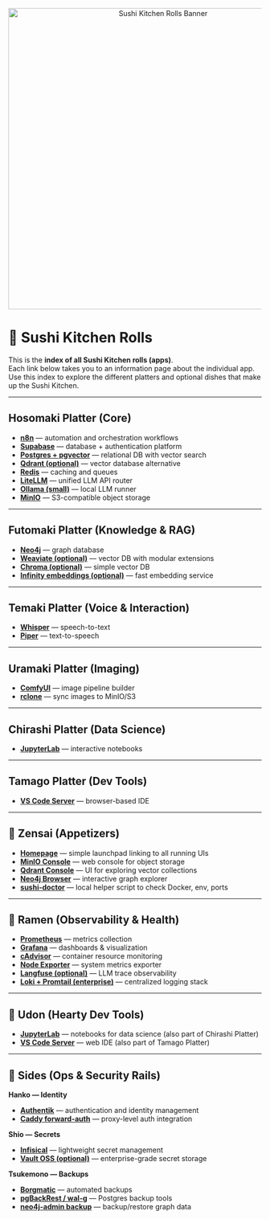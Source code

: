 <p align="center">
  <img src="././assets/sushi-kitchen-rolls-banner.png" alt="Sushi Kitchen Rolls Banner" width="600"/>
</p>

# 🍣 Sushi Kitchen Rolls

This is the **index of all Sushi Kitchen rolls (apps)**.  
Each link below takes you to an information page about the individual app.  
Use this index to explore the different platters and optional dishes that make up the Sushi Kitchen.  

---

## Hosomaki Platter (Core)

- [**n8n**](./n8n.md) — automation and orchestration workflows  
- [**Supabase**](./supabase.md) — database + authentication platform  
- [**Postgres + pgvector**](./postgres.md) — relational DB with vector search  
- [**Qdrant (optional)**](./qdrant.md) — vector database alternative  
- [**Redis**](./redis.md) — caching and queues  
- [**LiteLLM**](./litellm.md) — unified LLM API router  
- [**Ollama (small)**](./ollama.md) — local LLM runner  
- [**MinIO**](./minio.md) — S3-compatible object storage  

---

## Futomaki Platter (Knowledge & RAG)

- [**Neo4j**](./neo4j.md) — graph database  
- [**Weaviate (optional)**](./weaviate.md) — vector DB with modular extensions  
- [**Chroma (optional)**](./chroma.md) — simple vector DB  
- [**Infinity embeddings (optional)**](./infinity.md) — fast embedding service  

---

## Temaki Platter (Voice & Interaction)

- [**Whisper**](./whisper.md) — speech-to-text  
- [**Piper**](./piper.md) — text-to-speech  

---

## Uramaki Platter (Imaging)

- [**ComfyUI**](./comfyui.md) — image pipeline builder  
- [**rclone**](./rclone.md) — sync images to MinIO/S3  

---

## Chirashi Platter (Data Science)

- [**JupyterLab**](./jupyterlab.md) — interactive notebooks  

---

## Tamago Platter (Dev Tools)

- [**VS Code Server**](./vscode-server.md) — browser-based IDE  

---

## 🥟 Zensai (Appetizers)

- [**Homepage**](./homepage.md) — simple launchpad linking to all running UIs  
- [**MinIO Console**](./minio-console.md) — web console for object storage  
- [**Qdrant Console**](./qdrant-console.md) — UI for exploring vector collections  
- [**Neo4j Browser**](./neo4j-browser.md) — interactive graph explorer  
- [**sushi-doctor**](./sushi-doctor.md) — local helper script to check Docker, env, ports  

---

## 🍲 Ramen (Observability & Health)

- [**Prometheus**](./prometheus.md) — metrics collection  
- [**Grafana**](./grafana.md) — dashboards & visualization  
- [**cAdvisor**](./cadvisor.md) — container resource monitoring  
- [**Node Exporter**](./node-exporter.md) — system metrics exporter  
- [**Langfuse (optional)**](./langfuse.md) — LLM trace observability  
- [**Loki + Promtail (enterprise)**](./loki-promtail.md) — centralized logging stack  

---

## 🍜 Udon (Hearty Dev Tools)

- [**JupyterLab**](./jupyterlab.md) — notebooks for data science (also part of Chirashi Platter)  
- [**VS Code Server**](./vscode-server.md) — web IDE (also part of Tamago Platter)  

---

## 🍱 Sides (Ops & Security Rails)

**Hanko — Identity**  
- [**Authentik**](./authentik.md) — authentication and identity management  
- [**Caddy forward-auth**](./caddy-forward-auth.md) — proxy-level auth integration  

**Shio — Secrets**  
- [**Infisical**](./infisical.md) — lightweight secret management  
- [**Vault OSS (optional)**](./vault.md) — enterprise-grade secret storage  

**Tsukemono — Backups**  
- [**Borgmatic**](./borgmatic.md) — automated backups  
- [**pgBackRest / wal-g**](./pgbackrest.md) — Postgres backup tools  
- [**neo4j-admin backup**](./neo4j-admin-backup.md) — backup/restore graph data  

